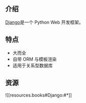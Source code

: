
## 介绍

[Django](https://pypi.org/project/Django/)是一个 Python Web 开发框架。

## 特点

- 大而全
- 自带 ORM 与模板渲染
- 适用于关系型数据库

## 资源

![[resources.books#Django:#*]]
